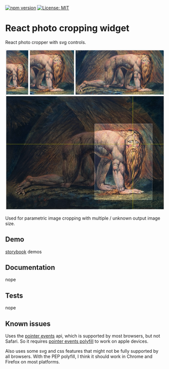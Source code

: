 [![npm version](https://badge.fury.io/js/%40haakenlid%2Fphotocrop.svg)](https://badge.fury.io/js/%40haakenlid%2Fphotocrop)
[![License: MIT](https://img.shields.io/badge/License-MIT-yellow.svg)](https://opensource.org/licenses/MIT)

# React photo cropping widget

React photo cropper with svg controls.

![what it looks like][example]

Used for parametric image cropping with multiple / unknown output image size.

## Demo

[storybook] demos

## Documentation

nope

## Tests

nope

## Known issues

Uses the [pointer events] api, which is supported by most browsers, but not
Safari. So it requires [pointer events polyfill] to work on apple devices.

Also uses some svg and css features that might not be fully supported by all
browsers. With the PEP polyfill, I think it should work in Chrome and Firefox on
most platforms.

[storybook]: https://haakenlid.github.io/photocrop/
[example]: ./example-image.png
[pointer events]: https://developer.mozilla.org/en-US/docs/Web/CSS/pointer-events
[pointer events polyfill]: https://github.com/jquery/PEP
